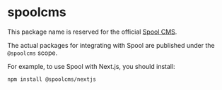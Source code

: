 # spoolcms

This package name is reserved for the official [Spool CMS](https://spool.dev).

The actual packages for integrating with Spool are published under the `@spoolcms` scope.

For example, to use Spool with Next.js, you should install:

```bash
npm install @spoolcms/nextjs
```
